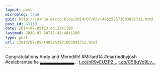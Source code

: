 ```yaml
---
layout: post
microblog: true
guid: http://joshua.micro.blog/2014/07/05/t485252571003891712.html
post_id: 41130
date: 2014-07-05T13:43:23+1100
lastmod: 2019-07-30T17:41:48+1100
type: post
url: /2014/07/05/t485252571003891712.html
---
```

Congratulations Andy and Meredith! #Millard14 #marriedbyjosh #celebrantselfie
▃▃▃▃▃▃▃▃▃▃... [t.co/nR9vEUZP2...](http://t.co/nR9vEUZP2D) [t.co/C58qVd9Lv...](http://t.co/C58qVd9LvM)
